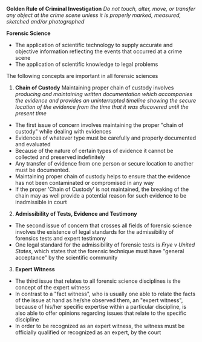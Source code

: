 **Golden Rule of Criminal Investigation**
*Do not touch, alter, move, or transfer any object at the crime scene unless it is properly marked, measured, sketched and/or photographed* 

**Forensic Science**
- The application of scientific technology to supply accurate and objective information reflecting the events that occurred at a crime scene 
- The application of scientific knowledge to legal problems 

The following concepts are important in all forensic sciences 
1. **Chain of Custody** 
Maintaining proper chain of custody involves *producing and maintaining written documentation which accompanies the evidence and provides an uninterrupted timeline showing the secure location of the evidence from the time that it was discovered until the present time*
- The first issue of concern involves maintaining the proper "chain of custody" while dealing with evidences 
- Evidences of whatever type must be carefully and properly documented and evaluated 
- Because of the nature of certain types of evidence it cannot be collected and preserved indefinitely  
- Any transfer of evidence from one person or secure location to another must be documented. 
- Maintaining proper chain of custody helps to ensure that the evidence has not been contaminated or compromised in any way 
- If the proper 'Chain of Custody' is not maintained, the breaking of the chain may as well provide a potential reason for such evidence to be inadmissible in court 

2. **Admissibility of Tests, Evidence and Testimony**
- The second issue of concern that crosses all fields of forensic science involves the existence of legal standards for the admissibility of forensics tests and expert testimony 
- One legal standard for the admissibility of forensic tests is *Frye v United States*, which states that the forensic technique must have "general acceptance" by the scientific community 

3. **Expert Witness** 
- The third issue that relates to all forensic science disciplines is the concept of the expert witness 
- In contrast to a "fact witness", who is usually one able to relate the facts of the issue at hand as he/she observed them, an "expert witness", because of his/her specific expertise within a particular discipline, is also able to offer opinions regarding issues that relate to the specific discipline 
- In order to be recognized as an expert witness, the witness must be officially qualified or recognized as an expert, by the court 
